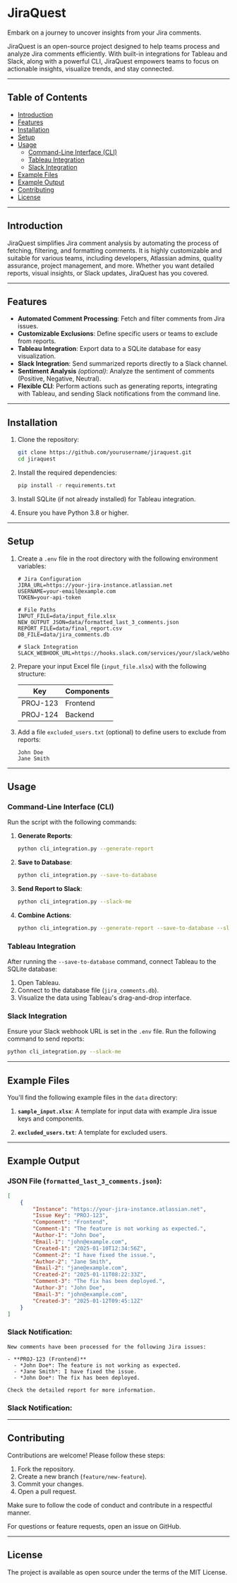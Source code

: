 # JiraQuest

Embark on a journey to uncover insights from your Jira comments.

JiraQuest is an open-source project designed to help teams process and analyze Jira comments efficiently. With built-in integrations for Tableau and Slack, along with a powerful CLI, JiraQuest empowers teams to focus on actionable insights, visualize trends, and stay connected.

---

## Table of Contents

- [Introduction](#introduction)
- [Features](#features)
- [Installation](#installation)
- [Setup](#setup)
- [Usage](#usage)
  - [Command-Line Interface (CLI)](#command-line-interface-cli)
  - [Tableau Integration](#tableau-integration)
  - [Slack Integration](#slack-integration)
- [Example Files](#example-files)
- [Example Output](#example-output)
- [Contributing](#contributing)
- [License](#license)

---

## Introduction

JiraQuest simplifies Jira comment analysis by automating the process of fetching, filtering, and formatting comments. It is highly customizable and suitable for various teams, including developers, Atlassian admins, quality assurance, project management, and more. Whether you want detailed reports, visual insights, or Slack updates, JiraQuest has you covered.

---

## Features

- **Automated Comment Processing**: Fetch and filter comments from Jira issues.
- **Customizable Exclusions**: Define specific users or teams to exclude from reports.
- **Tableau Integration**: Export data to a SQLite database for easy visualization.
- **Slack Integration**: Send summarized reports directly to a Slack channel.
- **Sentiment Analysis** *(optional)*: Analyze the sentiment of comments (Positive, Negative, Neutral).
- **Flexible CLI**: Perform actions such as generating reports, integrating with Tableau, and sending Slack notifications from the command line.

---

## Installation

1. Clone the repository:

   ```bash
   git clone https://github.com/yourusername/jiraquest.git
   cd jiraquest
   ```

2. Install the required dependencies:

   ```bash
   pip install -r requirements.txt
   ```

3. Install SQLite (if not already installed) for Tableau integration.

4. Ensure you have Python 3.8 or higher.

---

## Setup

1. Create a `.env` file in the root directory with the following environment variables:

   ```plaintext
   # Jira Configuration
   JIRA_URL=https://your-jira-instance.atlassian.net
   USERNAME=your-email@example.com
   TOKEN=your-api-token

   # File Paths
   INPUT_FILE=data/input_file.xlsx
   NEW_OUTPUT_JSON=data/formatted_last_3_comments.json
   REPORT_FILE=data/final_report.csv
   DB_FILE=data/jira_comments.db

   # Slack Integration
   SLACK_WEBHOOK_URL=https://hooks.slack.com/services/your/slack/webhook
   ```

2. Prepare your input Excel file (`input_file.xlsx`) with the following structure:

   | Key      | Components |
   | -------- | ---------- |
   | PROJ-123 | Frontend   |
   | PROJ-124 | Backend    |

3. Add a file `excluded_users.txt` (optional) to define users to exclude from reports:

   ```plaintext
   John Doe
   Jane Smith
   ```

---

## Usage

### Command-Line Interface (CLI)

Run the script with the following commands:

1. **Generate Reports**:

   ```bash
   python cli_integration.py --generate-report
   ```

2. **Save to Database**:

   ```bash
   python cli_integration.py --save-to-database
   ```

3. **Send Report to Slack**:

   ```bash
   python cli_integration.py --slack-me
   ```

4. **Combine Actions**:

   ```bash
   python cli_integration.py --generate-report --save-to-database --slack-me
   ```

### Tableau Integration

After running the `--save-to-database` command, connect Tableau to the SQLite database:

1. Open Tableau.
2. Connect to the database file (`jira_comments.db`).
3. Visualize the data using Tableau's drag-and-drop interface.

### Slack Integration

Ensure your Slack webhook URL is set in the `.env` file. Run the following command to send reports:

```bash
python cli_integration.py --slack-me
```

---

## Example Files

You'll find the following example files in the `data` directory:

1. **`sample_input.xlsx`**: A template for input data with example Jira issue keys and components.

2. **`excluded_users.txt`**: A template for excluded users.


---

## Example Output

### JSON File (`formatted_last_3_comments.json`):

```json
[
    {
        "Instance": "https://your-jira-instance.atlassian.net",
        "Issue Key": "PROJ-123",
        "Component": "Frontend",
        "Comment-1": "The feature is not working as expected.",
        "Author-1": "John Doe",
        "Email-1": "john@example.com",
        "Created-1": "2025-01-10T12:34:56Z",
        "Comment-2": "I have fixed the issue.",
        "Author-2": "Jane Smith",
        "Email-2": "jane@example.com",
        "Created-2": "2025-01-11T08:22:33Z",
        "Comment-3": "The fix has been deployed.",
        "Author-3": "John Doe",
        "Email-3": "john@example.com",
        "Created-3": "2025-01-12T09:45:12Z"
    }
]
```

### Slack Notification:

```plaintext
New comments have been processed for the following Jira issues:

- **PROJ-123 (Frontend)**
  - *John Doe*: The feature is not working as expected.
  - *Jane Smith*: I have fixed the issue.
  - *John Doe*: The fix has been deployed.

Check the detailed report for more information.
```

### Slack Notification:



---

## Contributing

Contributions are welcome! Please follow these steps:

1. Fork the repository.
2. Create a new branch (`feature/new-feature`).
3. Commit your changes.
4. Open a pull request.

Make sure to follow the code of conduct and contribute in a respectful manner.

For questions or feature requests, open an issue on GitHub.

---

## License

The project is available as open source under the terms of the MIT License.

